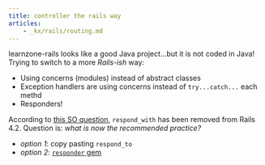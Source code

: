 ```yaml
---
title: controller the rails way
articles:
    - _kx/rails/routing.md
---
```


learnzone-rails looks like a good Java project...but it is not coded in Java! Trying
to switch to a more _Rails-ish_ way:

- Using concerns (modules) instead of abstract classes
- Exception handlers are using concerns instead of `try...catch...` each methd
- Responders!

According to [this SO question](https://stackoverflow.com/questions/25998437/why-is-respond-with-being-removed-from-rails-4-2-into-its-own-gem),
`respond_with` has been removed from Rails 4.2. Question is: _what is now the recommended practice?_

- _option 1_: copy pasting `respond_to`
- _option 2_: [`responder` gem](https://github.com/plataformatec/responders)
